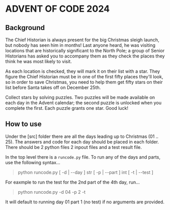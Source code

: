 # ADVENT OF CODE 2024

## Background

The Chief Historian is always present for the big Christmas sleigh launch, but nobody has seen him in months! Last anyone heard, he was visiting locations that are historically significant to the North Pole; a group of Senior Historians has asked you to accompany them as they check the places they think he was most likely to visit.

As each location is checked, they will mark it on their list with a star. They figure the Chief Historian must be in one of the first fifty places they'll look, so in order to save Christmas, you need to help them get fifty stars on their list before Santa takes off on December 25th.

Collect stars by solving puzzles. Two puzzles will be made available on each day in the Advent calendar; the second puzzle is unlocked when you complete the first. Each puzzle grants one star. Good luck!

## How to use

Under the [src] folder there are all the days leading up to Christmas (01 .. 25). The answers and code for each day should be placed in each folder. There should be 2 python files 2 inpout files and a test result file.

In the top level there is a `runcode.py` file. To run any of the days and parts, use the following syntax...

> python runcode.py [ -d | --day ] str [ -p | --part ] int [ -t | --test ]

For eaxmple to run the test for the 2nd part of the 4th day, run...

> python runcode.py -d 04 -p 2 -t

It will default to running day 01 part 1 (no test) if no arguments are provided.